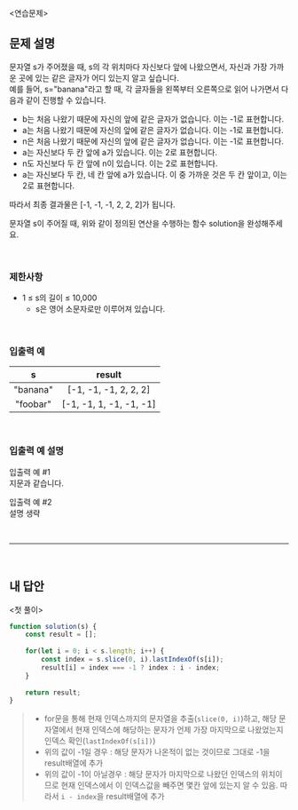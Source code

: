 <연습문제>

## 문제 설명
문자열 s가 주어졌을 때, s의 각 위치마다 자신보다 앞에 나왔으면서, 자신과 가장 가까운 곳에 있는 같은 글자가 어디 있는지 알고 싶습니다.   
예를 들어, s="banana"라고 할 때,  각 글자들을 왼쪽부터 오른쪽으로 읽어 나가면서 다음과 같이 진행할 수 있습니다.

* b는 처음 나왔기 때문에 자신의 앞에 같은 글자가 없습니다. 이는 -1로 표현합니다.
* a는 처음 나왔기 때문에 자신의 앞에 같은 글자가 없습니다. 이는 -1로 표현합니다.
* n은 처음 나왔기 때문에 자신의 앞에 같은 글자가 없습니다. 이는 -1로 표현합니다.
* a는 자신보다 두 칸 앞에 a가 있습니다. 이는 2로 표현합니다.
* n도 자신보다 두 칸 앞에 n이 있습니다. 이는 2로 표현합니다.
* a는 자신보다 두 칸, 네 칸 앞에 a가 있습니다. 이 중 가까운 것은 두 칸 앞이고, 이는 2로 표현합니다.

따라서 최종 결과물은 [-1, -1, -1, 2, 2, 2]가 됩니다.

문자열 s이 주어질 때, 위와 같이 정의된 연산을 수행하는 함수 solution을 완성해주세요.

<br>

### 제한사항
* 1 ≤ s의 길이 ≤ 10,000
    * s은 영어 소문자로만 이루어져 있습니다.

<br>

### 입출력 예
|s|result|
|:---:|:---:|
|"banana"|[-1, -1, -1, 2, 2, 2]|
|"foobar"|[-1, -1, 1, -1, -1, -1]|

<br>

### 입출력 예 설명
입출력 예 #1   
지문과 같습니다.

입출력 예 #2   
설명 생략

<br>

---

<br>

## 내 답안
<첫 풀이>
```JavaScript
function solution(s) {
    const result = [];
    
    for(let i = 0; i < s.length; i++) {
        const index = s.slice(0, i).lastIndexOf(s[i]);
        result[i] = index === -1 ? index : i - index;
    }
    
    return result;
}
``` 
> * for문을 통해 현재 인덱스까지의 문자열을 추출(`slice(0, i)`)하고, 해당 문자열에서 현재 인덱스에 해당하는 문자가 언제 가장 마지막으로 나왔었는지 인덱스 확인(`lastIndexOf(s[i])`)
> * 위의 값이 -1일 경우 : 해당 문자가 나온적이 없는 것이므로 그대로 -1을 result배열에 추가
> * 위의 값이 -1이 아닐경우 : 해당 문자가 마지막으로 나왔던 인덱스의 위치이므로 현재 인덱스에서 이 인덱스값을 빼주면 몇칸 앞에 있는지 알 수 있음. 따라서 `i - index`을 result배열에 추가